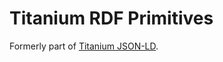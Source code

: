 
# Titanium RDF Primitives

Formerly part of [Titanium JSON-LD](https://github.com/filip26/titanium-json-ld).
